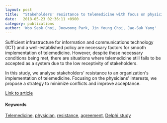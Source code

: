 ```yaml
---
layout: post
title:  "Stakeholders' resistance to telemedicine with focus on physicians: Utilizing the Delphi technique"
date:   2018-05-23 02:36:11 +0900
category: publications
author: 'Woo Seok Choi, Joowoong Park, Jin Young Choi, Jae-Suk Yang'
---
```


Sufficient infrastructure for information and communications technology (ICT) and a well-established policy are necessary factors for smooth implementation of telemedicine. However, despite these necessary conditions being met, there are situations where telemedicine still fails to be accepted as a system due to the low receptivity of stakeholders. 

In this study, we analyse stakeholders' resistance to an organization's implementation of telemedicine. Focusing on the physicians' interests, we propose a strategy to minimize conflicts and improve acceptance.

[Link to article](https://journals.sagepub.com/doi/abs/10.1177/1357633X18775853)

#### Keywords

[Telemedicine](https://journals.sagepub.com/keyword/Telemedicine), [physician](https://journals.sagepub.com/keyword/Physician), [resistance](https://journals.sagepub.com/keyword/Resistance), [agreement](https://journals.sagepub.com/keyword/Agreement), [Delphi study](https://journals.sagepub.com/keyword/Delphi+Study)
